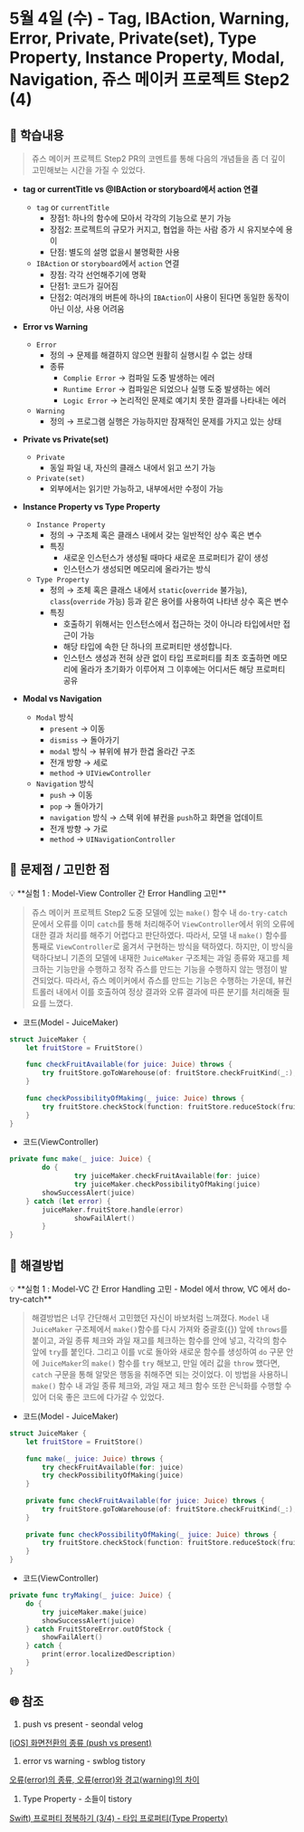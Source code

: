 # 5월 4일 (수) - Tag, IBAction, Warning, Error, Private, Private(set), Type Property, Instance Property, Modal, Navigation, 쥬스 메이커 프로젝트 Step2 (4)

## 🐣 학습내용

> 쥬스 메이커 프로젝트 Step2 PR의 코멘트를 통해 다음의 개념들을 좀 더 깊이 고민해보는 시간을 가질 수 있었다.
> 

- **tag or currentTitle vs @IBAction or storyboard에서 action 연결**
    - `tag` or `currentTitle`
        - 장점1: 하나의 함수에 모아서 각각의 기능으로 분기 가능
        - 장점2: 프로젝트의 규모가 커지고, 협업을 하는 사람 증가 시 유지보수에 용이
        - 단점: 별도의 설명 없을시 불명확한 사용
    - `IBAction` or `storyboard`에서 `action` 연결
        - 장점: 각각 선언해주기에 명확
        - 단점1: 코드가 길어짐
        - 단점2: 여러개의 버튼에 하나의 `IBAction`이 사용이 된다면 동일한 동작이 아닌 이상, 사용 어려움

- **Error vs Warning**
    - `Error`
        - 정의 → 문제를 해결하지 않으면 원활히 실행시킬 수 없는 상태
        - 종류
            - `Complie Error` → 컴파일 도중 발생하는 에러
            - `Runtime Error` → 컴파일은 되었으나 실행 도중 발생하는 에러
            - `Logic Error` → 논리적인 문제로 예기치 못한 결과를 나타내는 에러
    - `Warning`
        - 정의 → 프로그램 실행은 가능하지만 잠재적인 문제를 가지고 있는 상태
    
- **Private vs Private(set)**
    - `Private`
        - 동일 파일 내, 자신의 클래스 내에서 읽고 쓰기 가능
    - `Private(set)`
        - 외부에서는 읽기만 가능하고, 내부에서만 수정이 가능
        
- **Instance Property vs Type Property**
    - `Instance Property`
        - 정의 → 구조체 혹은 클래스 내에서 갖는 일반적인 상수 혹은 변수
        - 특징
            - 새로운 인스턴스가 생성될 때마다 새로운 프로퍼티가 같이 생성
            - 인스턴스가 생성되면 메모리에 올라가는 방식
    - `Type Property`
        - 정의 → 조체 혹은 클래스 내에서 `static`(`override` 불가능), `class`(`override` 가능) 등과 같은 용어를 사용하여 나타낸 상수 혹은 변수
        - 특징
            - 호출하기 위해서는 인스턴스에서 접근하는 것이 아니라 타입에서만 접근이 가능
            - 해당 타입에 속한 단 하나의 프로퍼티만 생성합니다.
            - 인스턴스 생성과 전혀 상관 없이 타입 프로퍼티를 최초 호출하면 메모리에 올라가 초기화가 이루어져 그 이후에는 어디서든 해당 프로퍼티 공유

- **Modal vs Navigation**
    - `Modal` 방식
        - `present` → 이동
        - `dismiss` → 돌아가기
        - `modal` 방식 → 뷰위에 뷰가 한겹 올라간 구조
        - 전개 방향 → 세로
        - `method` → `UIViewController`
    - `Navigation` 방식
        - `push` → 이동
        - `pop` → 돌아가기
        - `navigation` 방식 → 스택 위에 뷰컨을 `push`하고 화면을 업데이트
        - 전개 방향 → 가로
        - `method` → `UINavigationController`
        

## 🐥 문제점 / 고민한 점

<aside>
💡 **실험 1 : Model-View Controller 간 Error Handling 고민**

</aside>

> 쥬스 메이커 프로젝트 Step2 도중 모델에 있는 `make()` 함수 내 `do-try-catch` 문에서 오류를 이미 `catch`를 통해 처리해주어 `ViewController`에서 위의 오류에 대한 결과 처리를 해주기 어렵다고 판단하였다. 따라서, 모델 내 `make()` 함수를 통째로 `ViewController`로 옮겨서 구현하는 방식을 택하였다. 하지만, 이 방식을 택하다보니 기존의 모델에 내재한 `JuiceMaker` 구조체는 과일 종류와 재고를 체크하는 기능만을 수행하고 정작 쥬스를 만드는 기능을 수행하지 않는 맹점이 발견되었다. 따라서, 쥬스 메이커에서 쥬스를 만드는 기능은 수행하는 가운데, 뷰컨트롤러 내에서 이를 호출하여 정상 결과와 오류 결과에 따른 분기를 처리해줄 필요를 느꼈다.
> 

- 코드(Model - JuiceMaker)

```swift
struct JuiceMaker {
    let fruitStore = FruitStore()
    
    func checkFruitAvailable(for juice: Juice) throws {
        try fruitStore.goToWarehouse(of: fruitStore.checkFruitKind(_:), juice: juice)
    }
    
    func checkPossibilityOfMaking(_ juice: Juice) throws {
        try fruitStore.checkStock(function: fruitStore.reduceStock(fruit:amount:), juice: juice)
    }
}
```

- 코드(ViewController)

```swift
private func make(_ juice: Juice) {
		do {
				try juiceMaker.checkFruitAvailable(for: juice)
				try juiceMaker.checkPossibilityOfMaking(juice)
        showSuccessAlert(juice)
    } catch (let error) {
        juiceMaker.fruitStore.handle(error)
				showFailAlert()
		}
}
```

## 🐓 해결방법

<aside>
💡 **실험 1 : Model-VC 간 Error Handling 고민 - Model 에서 throw, VC 에서 do-try-catch**

</aside>

> 해결방법은 너무 간단해서 고민했던 자신이 바보처럼 느껴졌다. `Model` 내 `JuiceMaker` 구조체에서 `make()`함수를 다시 가져와 중괄호({}) 앞에 `throws`를 붙이고, 과일 종류 체크와 과일 재고를 체크하는 함수를 안에 넣고, 각각의 함수 앞에 `try`를 붙인다. 그리고 이를 `VC`로 돌아와 새로운 함수를 생성하여 `do` 구문 안에 `JuiceMaker`의 `make()` 함수를 `try` 해보고, 만일 에러 값을 `throw` 했다면, `catch` 구문을 통해 알맞은 행동을 취해주면 되는 것이었다. 이 방법을 사용하니 `make()` 함수 내 과일 종류 체크와, 과일 재고 체크 함수 또한 은닉화를 수행할 수 있어 더욱 좋은 코드에 다가갈 수 있었다.
> 

- 코드(Model - JuiceMaker)

```swift
struct JuiceMaker {
    let fruitStore = FruitStore()
    
    func make(_ juice: Juice) throws {
        try checkFruitAvailable(for: juice)
        try checkPossibilityOfMaking(juice)
    }
    
    private func checkFruitAvailable(for juice: Juice) throws {
        try fruitStore.goToWarehouse(of: fruitStore.checkFruitKind(_:), juice: juice)
    }
    
    private func checkPossibilityOfMaking(_ juice: Juice) throws {
        try fruitStore.checkStock(function: fruitStore.reduceStock(fruit:amount:), juice: juice)
    }
}
```

- 코드(ViewController)

```swift
private func tryMaking(_ juice: Juice) {
    do {
        try juiceMaker.make(juice)
        showSuccessAlert(juice)
    } catch FruitStoreError.outOfStock {
        showFailAlert()
    } catch {
        print(error.localizedDescription)
    }
}
```

## 🌐 참조

1. push vs present - seondal velog

[[iOS] 화면전환의 종류 (push vs present)](https://velog.io/@seondal/iOS-%ED%99%94%EB%A9%B4%EC%A0%84%ED%99%98%EC%9D%98-%EC%A2%85%EB%A5%98-push-vs-present)

1. error vs warning - swblog tistory

[오류(error)의 종류, 오류(error)와 경고(warning)의 차이](https://swblog.tistory.com/3)

1. Type Property - 소들이 tistory

[Swift) 프로퍼티 정복하기 (3/4) - 타입 프로퍼티(Type Property)](https://babbab2.tistory.com/120)